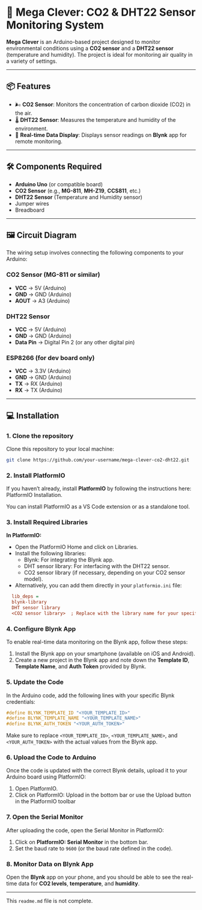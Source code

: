 # 🧠 Mega Clever: CO2 & DHT22 Sensor Monitoring System

**Mega Clever** is an Arduino-based project designed to monitor environmental conditions using a **CO2 sensor** and a **DHT22 sensor** (temperature and humidity). The project is ideal for monitoring air quality in a variety of settings.

---

## 📦 Features

- 🌬️ **CO2 Sensor**: Monitors the concentration of carbon dioxide (CO2) in the air.
- 🌡️ **DHT22 Sensor**: Measures the temperature and humidity of the environment.
- 📱 **Real-time Data Display**: Displays sensor readings on **Blynk** app for remote monitoring.

---

## 🛠️ Components Required

- **Arduino Uno** (or compatible board)
- **CO2 Sensor** (e.g., **MG-811**, **MH-Z19**, **CCS811**, etc.)
- **DHT22 Sensor** (Temperature and Humidity sensor)
- Jumper wires
- Breadboard

---

## 🖼️ Circuit Diagram

The wiring setup involves connecting the following components to your Arduino:

### **CO2 Sensor (MG-811 or similar)**

- **VCC** → 5V (Arduino)
- **GND** → GND (Arduino)
- **AOUT** → A3 (Arduino)

### **DHT22 Sensor**

- **VCC** → 5V (Arduino)
- **GND** → GND (Arduino)
- **Data Pin** → Digital Pin 2 (or any other digital pin)

### **ESP8266 (for dev board only)**

- **VCC** → 3.3V (Arduino)
- **GND** → GND (Arduino)
- **TX** → RX (Arduino)
- **RX** → TX (Arduino)

---

## 💻 Installation

### 1. Clone the repository

Clone this repository to your local machine:

```bash
git clone https://github.com/your-username/mega-clever-co2-dht22.git
```

### 2. Install PlatformIO

If you haven’t already, install **PlatformIO** by following the instructions here: PlatformIO Installation.

You can install PlatformIO as a VS Code extension or as a standalone tool.

### 3. Install Required Libraries

**In PlatformIO:**

- Open the PlatformIO Home and click on Libraries.
- Install the following libraries:
  - Blynk: For integrating the Blynk app.
  - DHT sensor library: For interfacing with the DHT22 sensor.
  - CO2 sensor library (if necessary, depending on your CO2 sensor model).
- Alternatively, you can add them directly in your `platformio.ini` file:

```ini
  lib_deps =
  blynk-library
  DHT sensor library
  <CO2 sensor library>  ; Replace with the library name for your specific CO2 sensor
```

### 4. Configure Blynk App

To enable real-time data monitoring on the Blynk app, follow these steps:

1. Install the Blynk app on your smartphone (available on iOS and Android).
2. Create a new project in the Blynk app and note down the **Template ID**, **Template Name**, and **Auth Token** provided by Blynk.

### 5. Update the Code

In the Arduino code, add the following lines with your specific Blynk credentials:

```cpp
#define BLYNK_TEMPLATE_ID "<YOUR_TEMPLATE_ID>"
#define BLYNK_TEMPLATE_NAME "<YOUR_TEMPLATE_NAME>"                   
#define BLYNK_AUTH_TOKEN "<YOUR_AUTH_TOKEN>"

 ```

 Make sure to replace `<YOUR_TEMPLATE_ID>`, `<YOUR_TEMPLATE_NAME>`, and `<YOUR_AUTH_TOKEN>` with the actual values from the Blynk app.

### 6. Upload the Code to Arduino

Once the code is updated with the correct Blynk details, upload it to your Arduino board using PlatformIO:

1. Open PlatformIO.
2. Click on PlatformIO: Upload in the bottom bar or use the Upload button in the PlatformIO toolbar

### 7. Open the Serial Monitor

After uploading the code, open the Serial Monitor in PlatformIO:

1. Click on **PlatformIO: Serial Monitor** in the bottom bar.
2. Set the baud rate to `9600` (or the baud rate defined in the code).

### 8. Monitor Data on Blynk App

Open the **Blynk** app on your phone, and you should be able to see the real-time data for **CO2 levels**, **temperature**, and **humidity**.

---
This `readme.md` file is not complete.
